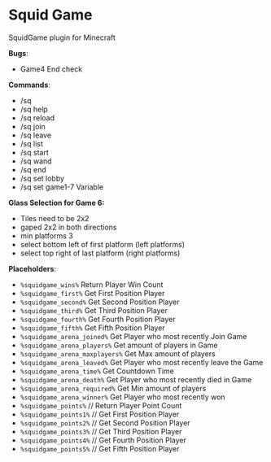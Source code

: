 # Squid Game
SquidGame plugin for Minecraft

**Bugs**:
- Game4 End check

**Commands**:
- /sq
- /sq help
- /sq reload
- /sq join
- /sq leave
- /sq list
- /sq start
- /sq wand
- /sq end
- /sq set lobby
- /sq set game1-7 Variable

**Glass Selection for Game 6:**
- Tiles need to be 2x2
- gaped 2x2 in both directions
- min platforms 3
- select bottom left of first platform (left platforms)
- select top right of last platform (right platforms)

**Placeholders**:
- `%squidgame_wins%` Return Player Win Count
- `%squidgame_first%`  Get First Position Player
- `%squidgame_second%`  Get Second Position Player
- `%squidgame_third%`  Get Third Position Player
- `%squidgame_fourth%`  Get Fourth Position Player
- `%squidgame_fifth%`  Get Fifth Position Player
- `%squidgame_arena_joined%`  Get Player who most recently Join Game
- `%squidgame_arena_players%`  Get amount of players in Game
- `%squidgame_arena_maxplayers%`  Get Max amount of players
- `%squidgame_arena_leaved%`  Get Player who most recently leave the Game
- `%squidgame_arena_time%`  Get Countdown Time
- `%squidgame_arena_death%`  Get Player who most recently died in Game
- `%squidgame_arena_required%`  Get Min amount of players
- `%squidgame_arena_winner%`  Get Player who most recently won
- `%squidgame_points%`  // Return Player Point Count
- `%squidgame_points1%` // Get First Position Player
- `%squidgame_points2%` // Get Second Position Player
- `%squidgame_points3%` // Get Third Position Player
- `%squidgame_points4%` // Get Fourth Position Player
- `%squidgame_points5%` // Get Fifth Position Player
